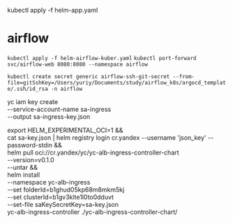 kubectl apply -f helm-app.yaml

# airflow
`kubectl apply -f helm-airflow-kuber.yaml`
`kubectl port-forward svc/airflow-web 8080:8080 --namespace airflow`

`kubectl create secret generic airflow-ssh-git-secret --from-file=gitSshKey=/Users/yuriy/Documents/study/airflow_k8s/argocd_template/.ssh/id_rsa -n airflow`

yc iam key create \
  --service-account-name sa-ingress \
  --output sa-ingress-key.json

  export HELM_EXPERIMENTAL_OCI=1 && \
cat sa-key.json | helm registry login cr.yandex --username 'json_key' --password-stdin && \
helm pull oci://cr.yandex/yc/yc-alb-ingress-controller-chart \
  --version=v0.1.0 \
  --untar && \
helm install \
  --namespace yc-alb-ingress \
  --set folderId=b1ghud05kp68m8mkm5kj \
  --set clusterId=b1gv3klte1l0to0dduvt \
  --set-file saKeySecretKey=sa-key.json \
yc-alb-ingress-controller ./yc-alb-ingress-controller-chart/
